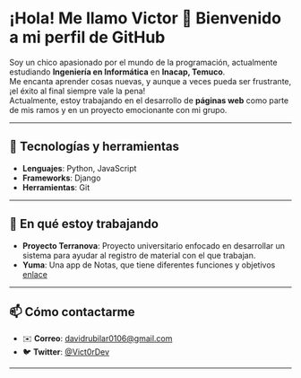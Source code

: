 # ¡Hola! Me llamo Victor 👋 Bienvenido a mi perfil de GitHub

Soy un chico apasionado por el mundo de la programación, actualmente estudiando **Ingeniería en Informática** en **Inacap, Temuco**.  
Me encanta aprender cosas nuevas, y aunque a veces pueda ser frustrante, ¡el éxito al final siempre vale la pena!  
Actualmente, estoy trabajando en el desarrollo de **páginas web** como parte de mis ramos y en un proyecto emocionante con mi grupo.  

---

## 🔧 Tecnologías y herramientas
- **Lenguajes**: Python, JavaScript
- **Frameworks**: Django
- **Herramientas**: Git

---

## 🌱 En qué estoy trabajando
- **Proyecto Terranova**: Proyecto universitario enfocado en desarrollar un sistema para ayudar al registro de material con el que trabajan.
- **Yuma**: Una app de Notas, que tiene diferentes funciones y objetivos [enlace](https://github.com/Korossuh/Yuma) 
---

## 📫 Cómo contactarme
- ✉️ **Correo**: [davidrubilar0106@gmail.com](mailto:davidrubilar0106@gmail.com)
- 🐦 **Twitter**: [@Vict0rDev](https://x.com/Vict0rDev)

---
